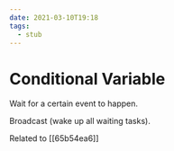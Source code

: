 ```yaml
---
date: 2021-03-10T19:18
tags: 
  - stub
---
```


# Conditional Variable

Wait for a certain event to happen.

Broadcast (wake up all waiting tasks).

Related to [[65b54ea6]] 
